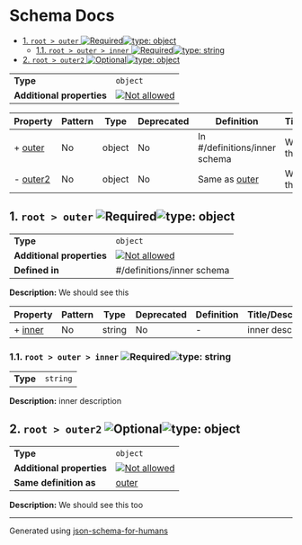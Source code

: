 # Schema Docs

- [1. `root > outer` ![Required](https://img.shields.io/badge/Required-blue)![type: object](https://img.shields.io/badge/type-object-c44e52)](#outer)
  - [1.1. `root > outer > inner` ![Required](https://img.shields.io/badge/Required-blue)![type: string](https://img.shields.io/badge/type-string-4c72b0)](#outer_inner)
- [2. `root > outer2` ![Optional](https://img.shields.io/badge/Optional-yellow)![type: object](https://img.shields.io/badge/type-object-c44e52)](#outer2)

|                           |                                                                                                          |
| ------------------------- | -------------------------------------------------------------------------------------------------------- |
| **Type**                  | `object`                                                                                                 |
| **Additional properties** | [![Not allowed](https://img.shields.io/badge/Not%20allowed-red)](# "Additional Properties not allowed.") |

| Property             | Pattern | Type   | Deprecated | Definition                    | Title/Description      |
| -------------------- | ------- | ------ | ---------- | ----------------------------- | ---------------------- |
| + [outer](#outer )   | No      | object | No         | In #/definitions/inner schema | We should see this     |
| - [outer2](#outer2 ) | No      | object | No         | Same as [outer](#outer )      | We should see this too |

## <a name="outer"></a>1. `root > outer` ![Required](https://img.shields.io/badge/Required-blue)![type: object](https://img.shields.io/badge/type-object-c44e52)

|                           |                                                                                                          |
| ------------------------- | -------------------------------------------------------------------------------------------------------- |
| **Type**                  | `object`                                                                                                 |
| **Additional properties** | [![Not allowed](https://img.shields.io/badge/Not%20allowed-red)](# "Additional Properties not allowed.") |
| **Defined in**            | #/definitions/inner schema                                                                               |

**Description:** We should see this

| Property                 | Pattern | Type   | Deprecated | Definition | Title/Description |
| ------------------------ | ------- | ------ | ---------- | ---------- | ----------------- |
| + [inner](#outer_inner ) | No      | string | No         | -          | inner description |

### <a name="outer_inner"></a>1.1. `root > outer > inner` ![Required](https://img.shields.io/badge/Required-blue)![type: string](https://img.shields.io/badge/type-string-4c72b0)

|          |          |
| -------- | -------- |
| **Type** | `string` |

**Description:** inner description

## <a name="outer2"></a>2. `root > outer2` ![Optional](https://img.shields.io/badge/Optional-yellow)![type: object](https://img.shields.io/badge/type-object-c44e52)

|                           |                                                                                                          |
| ------------------------- | -------------------------------------------------------------------------------------------------------- |
| **Type**                  | `object`                                                                                                 |
| **Additional properties** | [![Not allowed](https://img.shields.io/badge/Not%20allowed-red)](# "Additional Properties not allowed.") |
| **Same definition as**    | [outer](#outer)                                                                                          |

**Description:** We should see this too

----------------------------------------------------------------------------------------------------------------------------
Generated using [json-schema-for-humans](https://github.com/coveooss/json-schema-for-humans)
